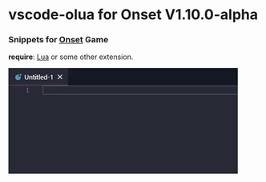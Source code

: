 # vscode-olua for Onset V1.10.0-alpha
### Snippets for [Onset](https://playonset.com/) Game
**require**: [Lua](https://marketplace.visualstudio.com/items?itemName=keyring.Lua) or some other extension.

![demo](./images/2c70d925456565720ba001bec5a88d27.gif)

